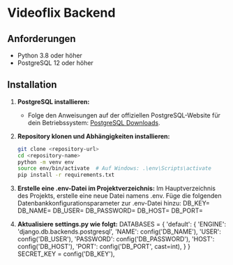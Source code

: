 # Videoflix Backend

## Anforderungen

- Python 3.8 oder höher
- PostgreSQL 12 oder höher

## Installation

1. **PostgreSQL installieren:**
   - Folge den Anweisungen auf der offiziellen PostgreSQL-Website für dein Betriebssystem: [PostgreSQL Downloads](https://www.postgresql.org/download/).

2. **Repository klonen und Abhängigkeiten installieren:**
   ```bash
   git clone <repository-url>
   cd <repository-name>
   python -m venv env
   source env/bin/activate  # Auf Windows: .\env\Scripts\activate
   pip install -r requirements.txt

3. **Erstelle eine .env-Datei im Projektverzeichnis:**
   Im Hauptverzeichnis des Projekts, erstelle eine neue Datei namens .env.
   Füge die folgenden Datenbankkonfigurationsparameter zur .env-Datei hinzu:
   DB_KEY=<Production-Key>
   DB_NAME=<Project-Name>
   DB_USER=<User-Name>
   DB_PASSWORD=<DB-Password>
   DB_HOST=<Server-Name>
   DB_PORT=<Port>

4. **Aktualisiere settings.py wie folgt:**
   DATABASES = {
    'default': {
        'ENGINE': 'django.db.backends.postgresql',
        'NAME': config('DB_NAME'),
        'USER': config('DB_USER'),
        'PASSWORD': config('DB_PASSWORD'),
        'HOST': config('DB_HOST'),
        'PORT': config('DB_PORT', cast=int),
    }
}
SECRET_KEY = config('DB_KEY'),
